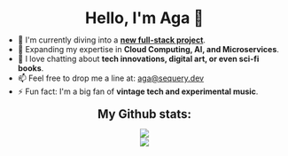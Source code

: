 ### <h1 align="center" style="margin: 5px 10px;">Hello, I'm Aga 👋</h1>

- 🔭 I'm currently diving into a **[new full-stack project](https://github.com/yourusername/yourproject)**.
- 🌱 Expanding my expertise in **Cloud Computing, AI, and Microservices**.
- 💬 I love chatting about **tech innovations, digital art, or even sci-fi books**.
- 📫 Feel free to drop me a line at: aga@sequery.dev
- ⚡ Fun fact: I'm a big fan of **vintage tech and experimental music**.

<!--- <h2 align="center" style="margin: 5px 10px;">My Current Knowledge</h2> 
Shields.io place some badges 
--->

<div align="center">
<h2 align="center" style="margin: 5px 10px;">My Github stats:</h2> 

[![](https://github-readme-streak-stats.herokuapp.com/?user=sequery&theme=material-palenight)](https://github.com/sequery)
<br />
[![](https://github-readme-stats.vercel.app/api/top-langs/?username=sequery&theme=material-palenight&layout=compact)](https://github.com/sequery)
</div>
